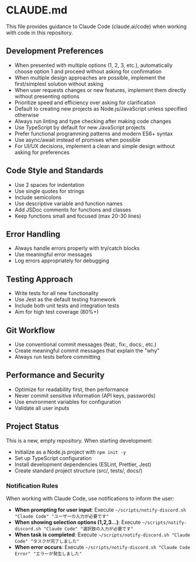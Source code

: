 # CLAUDE.md

This file provides guidance to Claude Code (claude.ai/code) when working with code in this repository.

## Development Preferences

- When presented with multiple options (1, 2, 3, etc.), automatically choose option 1 and proceed without asking for confirmation
- When multiple design approaches are possible, implement the first/simplest solution without asking
- When user requests changes or new features, implement them directly without presenting options
- Prioritize speed and efficiency over asking for clarification
- Default to creating new projects as Node.js/JavaScript unless specified otherwise
- Always run linting and type checking after making code changes
- Use TypeScript by default for new JavaScript projects
- Prefer functional programming patterns and modern ES6+ syntax
- Use async/await instead of promises when possible
- For UI/UX decisions, implement a clean and simple design without asking for preferences

## Code Style and Standards

- Use 2 spaces for indentation
- Use single quotes for strings
- Include semicolons
- Use descriptive variable and function names
- Add JSDoc comments for functions and classes
- Keep functions small and focused (max 20-30 lines)

## Error Handling

- Always handle errors properly with try/catch blocks
- Use meaningful error messages
- Log errors appropriately for debugging

## Testing Approach

- Write tests for all new functionality
- Use Jest as the default testing framework
- Include both unit tests and integration tests
- Aim for high test coverage (80%+)

## Git Workflow

- Use conventional commit messages (feat:, fix:, docs:, etc.)
- Create meaningful commit messages that explain the "why"
- Always run tests before committing

## Performance and Security

- Optimize for readability first, then performance
- Never commit sensitive information (API keys, passwords)
- Use environment variables for configuration
- Validate all user inputs

## Project Status

This is a new, empty repository. When starting development:
- Initialize as a Node.js project with `npm init -y`
- Set up TypeScript configuration
- Install development dependencies (ESLint, Prettier, Jest)
- Create standard project structure (src/, tests/, docs/)

### Notification Rules

When working with Claude Code, use notifications to inform the user:
- **When prompting for user input**: Execute `~/scripts/notify-discord.sh "Claude Code" "ユーザーの入力が必要です"`
- **When showing selection options (1,2,3...)**: Execute `~/scripts/notify-discord.sh "Claude Code" "選択肢の入力が必要です"`
- **When task is completed**: Execute `~/scripts/notify-discord.sh "Claude Code" "タスクが完了しました"`
- **When error occurs**: Execute `~/scripts/notify-discord.sh "Claude Code Error" "エラーが発生しました"`

